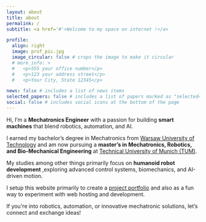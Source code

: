 ```yaml
---
layout: about
title: about
permalink: /
subtitle: <a href='#'>Welcome to my space on internet !</a>

profile:
  align: right
  image: prof_pic.jpg
  image_circular: false # crops the image to make it circular
  # more_info: >
  #   <p>555 your office number</p>
  #   <p>123 your address street</p>
  #   <p>Your City, State 12345</p>

news: false # includes a list of news items
selected_papers: false # includes a list of papers marked as "selected={true}"
social: false # includes social icons at the bottom of the page
---
```


Hi, I’m a **Mechatronics Engineer** with a passion for building **smart machines** that blend robotics, automation, and AI.

I earned my bachelor’s degree in Mechatronics from [Warsaw University of Technology](https://www.pw.edu.pl/) and am now pursuing a **master’s in Mechatronics, Robotics, and Bio-Mechanical Engineering** at [Technical University of Munich (TUM)](https://www.tum.de/en/).

My studies among other things primarily focus on **humanoid robot development** ,exploring advanced control systems, biomechanics, and AI-driven motion.

I setup this website primarily to create a [project portfolio](https://www.kavinp.xyz/projects/) and also as a fun way to experiment with web hosting and development.

If you're into robotics, automation, or innovative mechatronic solutions, let’s connect and exchange ideas!
